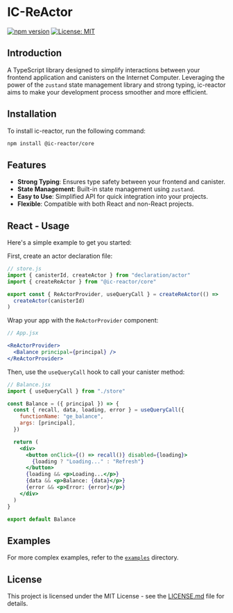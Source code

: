# IC-ReActor

[![npm version](https://badge.fury.io/js/%40ic-reactor%2Fcore.svg)](https://badge.fury.io/js/%40ic-reactor%2Fcore)
[![License: MIT](https://img.shields.io/badge/License-MIT-yellow.svg)](https://opensource.org/licenses/MIT)

## Introduction

A TypeScript library designed to simplify interactions between your frontend application and canisters on the Internet Computer. Leveraging the power of the `zustand` state management library and strong typing, ic-reactor aims to make your development process smoother and more efficient.

## Installation

To install ic-reactor, run the following command:

```bash
npm install @ic-reactor/core
```

## Features

- **Strong Typing**: Ensures type safety between your frontend and canister.
- **State Management**: Built-in state management using `zustand`.
- **Easy to Use**: Simplified API for quick integration into your projects.
- **Flexible**: Compatible with both React and non-React projects.

## React - Usage

Here's a simple example to get you started:

First, create an actor declaration file:

```js
// store.js
import { canisterId, createActor } from "declaration/actor"
import { createReActor } from "@ic-reactor/core"

export const { ReActorProvider, useQueryCall } = createReActor(() =>
  createActor(canisterId)
)
```

Wrap your app with the `ReActorProvider` component:

```jsx
// App.jsx

<ReActorProvider>
  <Balance principal={principal} />
</ReActorProvider>
```

Then, use the `useQueryCall` hook to call your canister method:

```jsx
// Balance.jsx
import { useQueryCall } from "./store"

const Balance = ({ principal }) => {
  const { recall, data, loading, error } = useQueryCall({
    functionName: "ge_balance",
    args: [principal],
  })

  return (
    <div>
      <button onClick={() => recall()} disabled={loading}>
        {loading ? "Loading..." : "Refresh"}
      </button>
      {loading && <p>Loading...</p>}
      {data && <p>Balance: {data}</p>}
      {error && <p>Error: {error}</p>}
    </div>
  )
}

export default Balance
```

## Examples

For more complex examples, refer to the [`examples`](./examples) directory.

## License

This project is licensed under the MIT License - see the [LICENSE.md](LICENSE.md) file for details.
